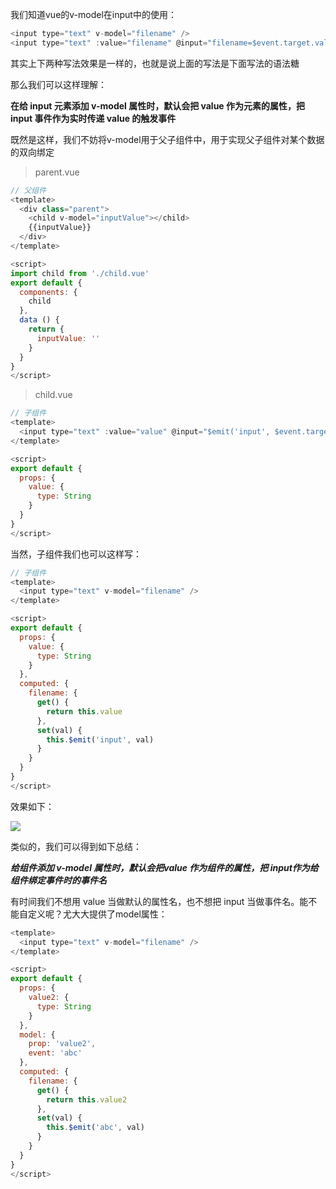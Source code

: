 我们知道vue的v-model在input中的使用：

```js
<input type="text" v-model="filename" />
<input type="text" :value="filename" @input="filename=$event.target.value"/>
```
其实上下两种写法效果是一样的，也就是说上面的写法是下面写法的语法糖

那么我们可以这样理解：

**在给 input 元素添加 v-model 属性时，默认会把 value 作为元素的属性，把 input 事件作为实时传递 value 的触发事件**

既然是这样，我们不妨将v-model用于父子组件中，用于实现父子组件对某个数据的双向绑定

> parent.vue


```js
// 父组件
<template>
  <div class="parent">
    <child v-model="inputValue"></child>
    {{inputValue}}
  </div>
</template>

<script>
import child from './child.vue'
export default {
  components: {
    child
  },
  data () {
    return {
      inputValue: ''
    }
  }
}
</script>
```

> child.vue


```js
// 子组件
<template>
  <input type="text" :value="value" @input="$emit('input', $event.target.value)" />
</template>

<script>
export default {
  props: {
    value: {
      type: String
    }
  }
}
</script>
```

当然，子组件我们也可以这样写：


```js
// 子组件
<template>
  <input type="text" v-model="filename" />
</template>

<script>
export default {
  props: {
    value: {
      type: String
    }
  },
  computed: {
    filename: {
      get() {
        return this.value
      },
      set(val) {
        this.$emit('input', val)
      }
    }
  }
}
</script>
```

效果如下：


![](https://user-gold-cdn.xitu.io/2020/7/19/17367871c23b276a?w=48&h=34&f=webp&s=32114)

类似的，我们可以得到如下总结：

***给组件添加 v-model 属性时，默认会把value 作为组件的属性，把 input作为给组件绑定事件时的事件名***

有时间我们不想用 value 当做默认的属性名，也不想把 input 当做事件名。能不能自定义呢？尤大大提供了model属性：


```js
<template>
  <input type="text" v-model="filename" />
</template>

<script>
export default {
  props: {
    value2: {
      type: String
    }
  },
  model: {
    prop: 'value2',
    event: 'abc'
  },
  computed: {
    filename: {
      get() {
        return this.value2
      },
      set(val) {
        this.$emit('abc', val)
      }
    }
  }
}
</script>
```
